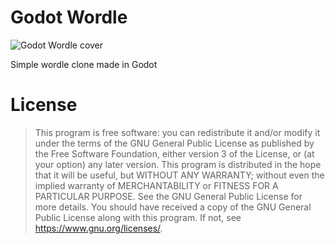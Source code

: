 # Godot Wordle

![Godot Wordle cover](https://imgur.com/a/OwJrKuz)

Simple wordle clone made in Godot

# License

>This program is free software: you can redistribute it and/or modify it under the terms of the GNU General Public License as published by the Free Software Foundation, either version 3 of the License, or (at your option) any later version.
>This program is distributed in the hope that it will be useful, but WITHOUT ANY WARRANTY; without even the implied warranty of MERCHANTABILITY or FITNESS FOR A PARTICULAR PURPOSE. See the GNU General Public License for more details.
>You should have received a copy of the GNU General Public License along with this program. If not, see <https://www.gnu.org/licenses/>.
